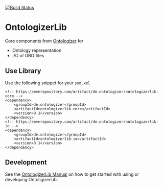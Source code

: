 [![Build Status](https://travis-ci.org/ontologizer/ontologizerlib.svg?branch=master)](https://travis-ci.org/ontologizer/ontologizerlib)

# OntologizerLib

Core components from [Ontologizer](http://ontologizer.de) for

- Ontology representation
- I/O of OBO files

## Use Library

Use the following snippet for your `pom.xml`

```
<!-- https://mvnrepository.com/artifact/de.ontologizer/ontologizerlib-core -->
<dependency>
    <groupId>de.ontologizer</groupId>
    <artifactId>ontologizerlib-core</artifactId>
    <version>0.1</version>
</dependency>
<!-- https://mvnrepository.com/artifact/de.ontologizer/ontologizerlib-io -->
<dependency>
    <groupId>de.ontologizer</groupId>
    <artifactId>ontologizerlib-io</artifactId>
    <version>0.1</version>
</dependency>
```

## Development

See the [OntologizerLib Manual](http://ontologizerlib.rtfd.io) on how to get started with using or developing OntoligizerLib.
